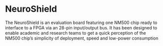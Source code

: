 # NeuroShield

The NeuroShield is an evaluation board featuring one NM500 chip ready to interface to a FPGA via an 28-pin input/output bus. It has been designed to enable academic and research teams to get a quick perception of the NM500 chip’s simplicity of deployment, speed and low-power consumption
